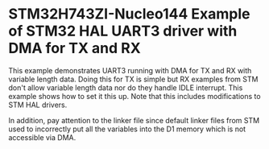 # STM32H743ZI-Nucleo144 Example of STM32 HAL UART3 driver with DMA for TX and RX

This example demonstrates UART3 running with DMA for TX and RX with variable length data. Doing this for TX is simple but RX examples from STM don't allow variable length data nor do they handle IDLE interrupt. This example shows how to set it this up. Note that this includes modifications to STM HAL drivers.

In addition, pay attention to the linker file since default linker files from STM used to incorrectly put all the variables into the D1 memory which is not accessible via DMA. 